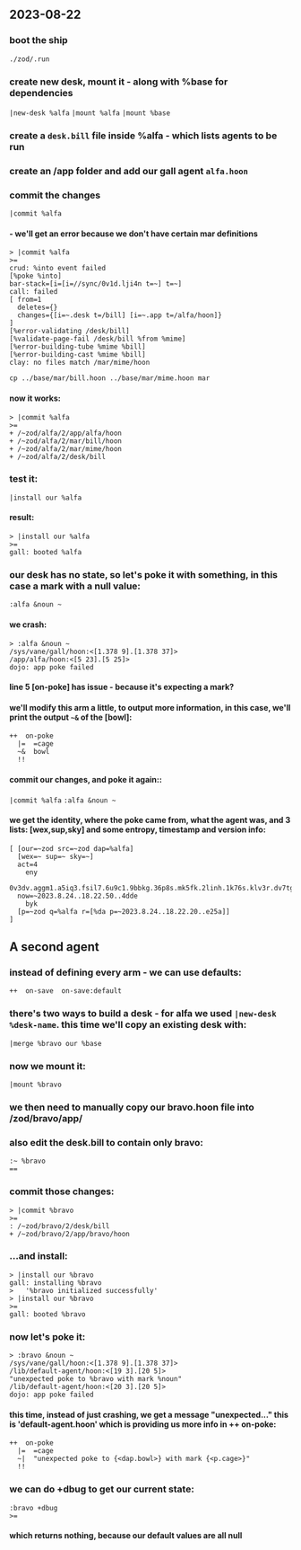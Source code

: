 ## 2023-08-22

### boot the ship
`./zod/.run`

### create new desk, mount it - along with %base for dependencies
`|new-desk %alfa`
`|mount %alfa`
`|mount %base`

### create a `desk.bill` file inside %alfa - which lists agents to be run


### create an /app folder and add our gall agent `alfa.hoon`


### commit the changes
`|commit %alfa`

#### - we'll get an error because we don't have certain mar definitions
```
> |commit %alfa
>=
crud: %into event failed
[%poke %into]
bar-stack=[i=[i=//sync/0v1d.lji4n t=~] t=~]
call: failed
[ from=1
  deletes={}
  changes={[i=~.desk t=/bill] [i=~.app t=/alfa/hoon]}
]
[%error-validating /desk/bill]
[%validate-page-fail /desk/bill %from %mime]
[%error-building-tube %mime %bill]
[%error-building-cast %mime %bill]
clay: no files match /mar/mime/hoon
```
`cp ../base/mar/bill.hoon ../base/mar/mime.hoon mar`

#### now it works:
```
> |commit %alfa
>=
+ /~zod/alfa/2/app/alfa/hoon
+ /~zod/alfa/2/mar/bill/hoon
+ /~zod/alfa/2/mar/mime/hoon
+ /~zod/alfa/2/desk/bill
```

### test it:
`|install our %alfa`

#### result:
```
> |install our %alfa
>=
gall: booted %alfa
```


### our desk has no state, so let's poke it with something, in this case a mark with a null value:
`:alfa &noun ~` 

#### we crash:
```
> :alfa &noun ~
/sys/vane/gall/hoon:<[1.378 9].[1.378 37]>
/app/alfa/hoon:<[5 23].[5 25]>
dojo: app poke failed
```

#### line 5 [on-poke] has issue - because it's expecting a mark?

#### we'll modify this arm a little, to output more information, in this case, we'll print the output `~&` of the [bowl]:
```
++  on-poke
  |=  =cage
  ~&  bowl
  !!
```

#### commit our changes, and poke it again::
`|commit %alfa`
`:alfa &noun ~`


#### we get the identity, where the poke came from, what the agent was, and 3 lists: [wex,sup,sky] and some entropy, timestamp and version info:
```
[ [our=~zod src=~zod dap=%alfa]
  [wex=~ sup=~ sky=~]
  act=4
    eny
  0v3dv.aggm1.a5iq3.fsil7.6u9c1.9bbkg.36p8s.mk5fk.2linh.1k76s.klv3r.dv7tg.rpqql.0q7gi.9npkv.7jase.426mi.2kg6g.53fkt.irmr6.2redb
  now=~2023.8.24..18.22.50..4dde
    byk
  [p=~zod q=%alfa r=[%da p=~2023.8.24..18.22.20..e25a]]
]
```

## A second agent

### instead of defining every arm - we can use defaults:
`++  on-save  on-save:default`

### there's two ways to build a desk - for alfa we used `|new-desk %desk-name`. this time we'll copy an existing desk with:
`|merge %bravo our %base`

### now we mount it:
`|mount %bravo`

### we then need to manually copy our bravo.hoon file into /zod/bravo/app/

### also edit the desk.bill to contain only bravo:
```
:~ %bravo
==
```

### commit those changes:
```
> |commit %bravo
>=
: /~zod/bravo/2/desk/bill
+ /~zod/bravo/2/app/bravo/hoon
```


### ...and install:
```
> |install our %bravo
gall: installing %bravo
>   '%bravo initialized successfully'
> |install our %bravo
>=
gall: booted %bravo
```


### now let's poke it:
```
> :bravo &noun ~
/sys/vane/gall/hoon:<[1.378 9].[1.378 37]>
/lib/default-agent/hoon:<[19 3].[20 5]>
"unexpected poke to %bravo with mark %noun"
/lib/default-agent/hoon:<[20 3].[20 5]>
dojo: app poke failed
```

#### this time, instead of just crashing, we get a message "unexpected..." this is 'default-agent.hoon' which is providing us more info in ++ on-poke:
```
++  on-poke
  |=  =cage
  ~|  "unexpected poke to {<dap.bowl>} with mark {<p.cage>}"
  !!
```

### we can do +dbug to get our current state:
```
:bravo +dbug
>=
```

#### which returns nothing, because our default values are all null 